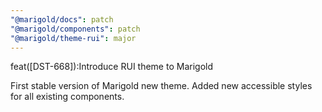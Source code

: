 ```yaml
---
"@marigold/docs": patch
"@marigold/components": patch
"@marigold/theme-rui": major
---
```


feat([DST-668]):Introduce RUI theme to Marigold

First stable version of Marigold new theme. Added new accessible styles for all existing components.
